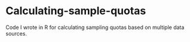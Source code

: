 # Calculating-sample-quotas

Code I wrote in R for calculating sampling quotas based on multiple data sources.
